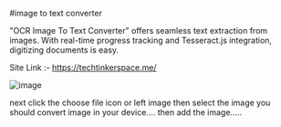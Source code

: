 #image to text converter

"OCR Image To Text Converter" offers seamless text extraction from images. With real-time progress tracking and Tesseract.js integration, digitizing documents is easy.

Site Link :- https://techtinkerspace.me/

![image](https://github.com/deemalvidarshana/OCR-Image-To-Text/assets/155978063/fd2a4df4-2a52-4f33-b985-c7d6fbc641c1)

next click the choose file icon or left image 
then select the image you should convert image in your device....
then add the image.....

